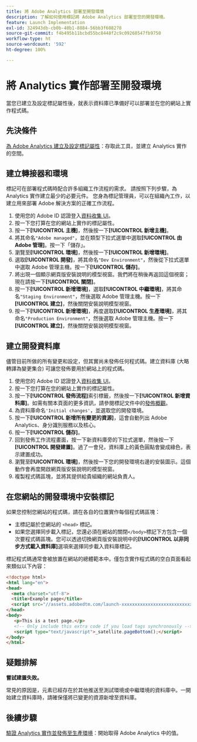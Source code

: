 ```yaml
---
title: 將 Adobe Analytics 部署至開發環境
description: 了解如何使用標記將 Adobe Analytics 部署至您的開發環境。
feature: Launch Implementation
exl-id: 324943db-cb0b-40b1-8884-56bb3f608278
source-git-commit: f4b495b11bcbd55bc8448f2c9c09268547fb9750
workflow-type: ht
source-wordcount: '592'
ht-degree: 100%

---
```


# 將 Analytics 實作部署至開發環境

當您已建立及設定標記屬性後，就表示資料庫已準備好可以部署並在您的網站上實作程式碼。

## 先決條件

[為 Adobe Analytics 建立及設定標記屬性](create-analytics-property.md)：存取此工具，並建立 Analytics 實作的空間。

## 建立轉接器和環境

標記可在部署程式碼時配合許多組織工作流程的需求。 請按照下列步驟，為 Analytics 實作建立最少的必要元件。 您身為標記管理員，可以在組織內工作，以建立用來部署 Adobe 解決方案的正確工作流程。

1. 使用您的 Adobe ID 認證登入[資料收集 UI](https://experience.adobe.com/data-collection)。
2. 按一下您打算在您的網站上實作的標記屬性。
3. 按一下&#x200B;**[!UICONTROL 主機]**，然後按一下&#x200B;**[!UICONTROL 新增主機]**。
4. 將其命名`"Adobe managed"`，並在類型下拉式選單中選取&#x200B;**[!UICONTROL 由 Adobe 管理]**。按一下「儲存」。
5. 瀏覽至&#x200B;**[!UICONTROL 環境]**，然後按一下&#x200B;**[!UICONTROL 新增環境]**。
6. 選取&#x200B;**[!UICONTROL 開發]**，將其命名`"Dev Environment"`，然後從下拉式選單中選取 Adobe 管理主機。按一下&#x200B;**[!UICONTROL 儲存]**。
7. 將出現一個顯示網頁版安裝說明的模型視窗。我們將在稍後再返回這個視窗；現在請按一下&#x200B;**[!UICONTROL 關閉]**。
8. 按一下&#x200B;**[!UICONTROL 新增環境]**，選取&#x200B;**[!UICONTROL 中繼環境]**，將其命名`"Staging Environment"`，然後選取 Adobe 管理主機。按一下&#x200B;**[!UICONTROL 建立]**，然後關閉安裝說明模型視窗。
9. 按一下&#x200B;**[!UICONTROL 新增環境]**，再度選取&#x200B;**[!UICONTROL 生產環境]**，將其命名`"Production Environment"`，然後選取 Adobe 管理主機。按一下&#x200B;**[!UICONTROL 建立]**，然後關閉安裝說明模型視窗。

## 建立開發資料庫

儘管目前所做的所有變更和設定，但其實尚未發佈任何程式碼。建立資料庫 (大略轉譯為變更集合) 可讓您發佈要用於網站上的程式碼。

1. 使用您的 Adobe ID 認證登入[資料收集 UI](https://experience.adobe.com/data-collection)。
2. 按一下您打算在您的網站上實作的標記屬性。
3. 按一下&#x200B;**[!UICONTROL 發佈流程]**&#x200B;索引標籤，然後按一下&#x200B;**[!UICONTROL 新增資料庫]**。如需有關本頁面的更多資訊，請參閱標記文件中的[發佈概觀](https://experienceleague.adobe.com/docs/experience-platform/tags/publish/overview.html?lang=zh-Hant)。
4. 為資料庫命名`'Initial changes'`，並選取您的開發環境。
5. 按一下&#x200B;**[!UICONTROL 新增所有變更的資源]**，這會自動列出 Adobe Analytics、身分識別服務以及核心。
6. 按一下&#x200B;**[!UICONTROL 儲存]**。
7. 回到發佈工作流程畫面，按一下新資料庫旁的下拉式選單，然後按一下&#x200B;**[!UICONTROL 開發建置]**。過了一會兒，資料庫上的黃色圓點會變成綠色，表示建置成功。
8. 瀏覽至&#x200B;**[!UICONTROL 環境]**，然後按一下您的開發環境右邊的安裝圖示。這個動作會再度開啟網頁版安裝說明的模型視窗。
9. 複製程式碼區塊，並將其提供給貴組織的網站負責人。

## 在您網站的開發環境中安裝標記

如果您控制您網站的程式碼，請在各自的位置實作每個程式碼區塊：

* 主標記屬於您網站的 `<head>` 標記。
* 如果您選擇同步載入標記，您還必須在網站的關閉`</body>`標記下方包含一個次要程式碼區塊。您可以透過切換網頁版安裝說明中的&#x200B;**[!UICONTROL 以非同步方式載入資料庫]**&#x200B;選項來選擇同步載入資料庫標記。

標記程式碼通常會被放置在網站的總體範本中。僅包含實作程式碼的空白頁面看起來類似以下內容：

```html
<!doctype html>
<html lang="en">
<head>
  <meta charset="utf-8">
  <title>Example page</title>
  <script src="//assets.adobedtm.com/launch-xxxxxxxxxxxxxxxxxxxxxxxxxxxxxxxxxx-development.min.js"></script>
</head>
<body>
   <p>This is a test page.</p>
   <!-- Only include this extra code if you load tags synchronously -->
   <script type="text/javascript">_satellite.pageBottom();</script>
</body>
</html>
```

## 疑難排解

**嘗試建置失敗。**

常見的原因是，元素已經存在於其他推送至測試環境或中繼環境的資料庫中。一開始建立資料庫時，請確保僅將已變更的資源新增至資料庫。

## 後續步驟

[驗證 Analytics 實作並發佈至生產環境](validate-publish-prod.md)：開始取得 Adobe Analytics 中的值。
